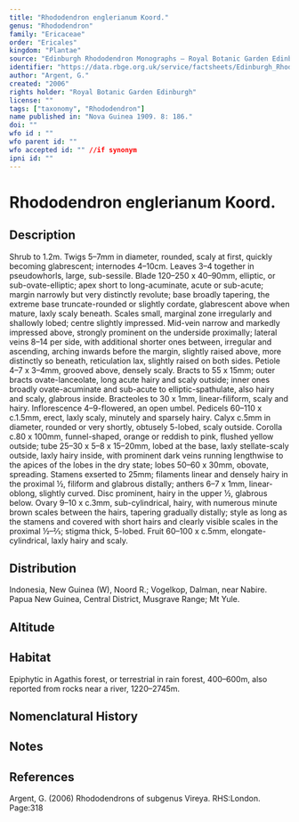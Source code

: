 ```yaml
---
title: "Rhododendron englerianum Koord."
genus: "Rhododendron"
family: "Ericaceae"
order: "Ericales"
kingdom: "Plantae"
source: "Edinburgh Rhododendron Monographs – Royal Botanic Garden Edinburgh"
identifier: "https://data.rbge.org.uk/service/factsheets/Edinburgh_Rhododendron_Monographs.xhtml"
author: "Argent, G."
created: "2006"
rights holder: "Royal Botanic Garden Edinburgh"
license: ""
tags: ["taxonomy", "Rhododendron"]
name published in: "Nova Guinea 1909. 8: 186."
doi: ""
wfo id : ""
wfo parent id: ""
wfo accepted id: "" //if synonym                      
ipni id: ""
---
```


                       

# Rhododendron englerianum Koord.

## Description
Shrub to 1.2m. Twigs 5–7mm in diameter, rounded, scaly at first, quickly becoming glabrescent; internodes 4–10cm. Leaves 3–4 together in pseudowhorls, large, sub-sessile. Blade 120–250 x 40–90mm, elliptic, or sub-ovate-elliptic; apex short to long-acuminate, acute or sub-acute; margin narrowly but very distinctly revolute; base broadly tapering, the extreme base truncate-rounded or slightly cordate, glabrescent above when mature, laxly scaly beneath. Scales small, marginal zone irregularly and shallowly lobed; centre slightly impressed. Mid-vein narrow and markedly impressed above, strongly prominent on the underside proximally; lateral veins 8–14 per side, with additional shorter ones between, irregular and ascending, arching inwards before the margin, slightly raised above, more distinctly so beneath, reticulation lax, slightly raised on both sides. Petiole 4–7 x 3–4mm, grooved above, densely scaly. Bracts to 55 x 15mm; outer bracts ovate-lanceolate, long acute hairy and scaly outside; inner ones broadly ovate-acuminate and sub-acute to elliptic-spathulate, also hairy and scaly, glabrous inside. Bracteoles to 30 x 1mm, linear-filiform, scaly and hairy. Inflorescence 4–9-flowered, an open umbel. Pedicels 60–110 x c.1.5mm, erect, laxly scaly, minutely and sparsely hairy. Calyx c.5mm in diameter, rounded or very shortly, obtusely 5-lobed, scaly outside. Corolla c.80 x 100mm, funnel-shaped, orange or reddish to pink, flushed yellow outside; tube 25–30 x 5–8 x 15–20mm, lobed at the base, laxly stellate-scaly outside, laxly hairy inside, with prominent dark veins running lengthwise to the apices of the lobes in the dry state; lobes 50–60 x 30mm, obovate, spreading. Stamens exserted to 25mm; filaments linear and densely hairy in the proximal ½, filiform and glabrous distally; anthers 6–7 x 1mm, linear-oblong, slightly curved. Disc prominent, hairy in the upper ½, glabrous below. Ovary 9–10 x c.3mm, sub-cylindrical, hairy, with numerous minute brown scales between the hairs, tapering gradually distally; style as long as the stamens and covered with short hairs and clearly visible scales in the proximal ½–2⁄3; stigma thick, 5-lobed. Fruit 60–100 x c.5mm, elongate-cylindrical, laxly hairy and scaly.

## Distribution
Indonesia, New Guinea (W), Noord R.; Vogelkop, Dalman, near Nabire. Papua New Guinea, Central District, Musgrave Range; Mt Yule.

## Altitude


## Habitat
Epiphytic in Agathis forest, or terrestrial in rain forest, 400–600m, also reported from rocks near a river, 1220–2745m.

## Nomenclatural History

                       
## Notes


## References

Argent, G. (2006) Rhododendrons of subgenus Vireya. RHS:London. Page:318
